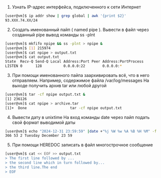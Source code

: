 1. Узнать IP-адрес интерфейса, подключенного к сети Интернет
```bash
[user@vm]$ ip addr show | grep global | awk '{print $2}'
93.XXX.74.XX/24

```
2. Создать именованный пайп ( named pipe ). Вывести в файл через созданный pipe вывод команды ss -plnt 
```bash
[user@vm]$ mkfifo npipe && ss -plnt > npipe &
[user@vm]$ [1] 215974
[user@vm]$ cat npipe > output.txt
[user@vm]$ cat output.txt
State  Recv-Q Send-Q Local Address:Port Peer Address:PortProcess
LISTEN 0      128          0.0.0.0:22        0.0.0.0:*
```
3. При помощи именованного пайпа заархивировать всё, что в него отправляем. Например, содержимое файла /var/log/messages
На выходе получить архив tar или любой другой
``` bash
[user@vm]$ tar -cf npipe output.txt &
[1] 236126
[user@vm]$ cat npipe > archive.tar
[1]+  Done                    tar -cf npipe output.txt
```
4. Вывести дату в unixtime
На вход команды date через пайп подать свой формат выводимой даты
``` bash
[user@vm]$ echo "2024-12-31 23:59:59" |date +"%j %W %w %A %B %H %M" -f -
366 53 2 Tuesday December 23 59
```
5. При помощи HEREDOC записать в файл многострочное сообщение
```bash
[user@vm]$ cat << EOF >> output.txt
> The first line followed by ...
> the second line which in turn followed by...
> the third line.The end
> EOF
```
